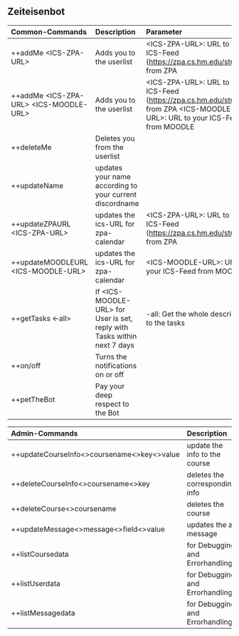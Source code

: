 ## Zeiteisenbot

| Common-Commands        | Description | Parameter  |
| :------------- |:-------------|:-----|
| ++addMe \<ICS-ZPA-URL>   | Adds you to the userlist | \<ICS-ZPA-URL>: URL to your ICS-Feed (https://zpa.cs.hm.edu/student/) from ZPA |
| ++addMe \<ICS-ZPA-URL> \<ICS-MOODLE-URL>    | Adds you to the userlist | \<ICS-ZPA-URL>: URL to your ICS-Feed (https://zpa.cs.hm.edu/student/) from ZPA \<ICS-MOODLE-URL>: URL to your ICS-Feed from MOODLE|
| ++deleteMe      | Deletes you from the userlist      |    |
| ++updateName | updates your name according to your current discordname      |     |
| ++updateZPAURL \<ICS-ZPA-URL> | updates the ics-URL for zpa-calendar     |    \<ICS-ZPA-URL>: URL to your ICS-Feed (https://zpa.cs.hm.edu/student/) from ZPA |
| ++updateMOODLEURL \<ICS-MOODLE-URL> | updates the ics-URL for zpa-calendar     |    \<ICS-MOODLE-URL>: URL to your ICS-Feed from MOODLE |
| ++getTasks <-all>| If \<ICS-MOODLE-URL> for User is set, reply with Tasks within next 7 days      | -all: Get the whole description to the tasks   |
| ++on/off | Turns the notifications on or off     |     |
| ++petTheBot | Pay your deep respect to the Bot      |     |

| Admin-Commands        | Description | 
| :------------- |:-------------|
| ++updateCourseInfo\<>coursename\<>key\<>value    | update the info to the course | 
| ++deleteCourseInfo\<>coursename\<>key      | deletes the corresponding info      |
| ++deleteCourse\<>coursename | deletes the course      | 
| ++updateMessage\<>message\<>field<>value | updates the a message    | 
| ++listCoursedata | for Debugging and Errorhandling     | 
| ++listUserdata | for Debugging and Errorhandling      | 
| ++listMessagedata | for Debugging and Errorhandling      |

